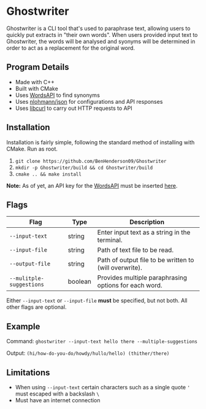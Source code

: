 # Ghostwriter
Ghostwriter is a CLI tool that's used to paraphrase text, allowing users to quickly put extracts in "their own words".
When users provided input text to Ghostwriter, the words will be analysed and syonyms will be determined in order to act
as a replacement for the original word.

## Program Details
 - Made with C++
 - Built with CMake
 - Uses [WordsAPI](https://www.wordsapi.com/) to find synonyms
 - Uses [nlohmann/json](https://github.com/nlohmann/json) for configurations and API responses
 - Uses [libcurl](https://curl.haxx.se/libcurl/) to carry out HTTP requests to API
 
 ## Installation
 Installation is fairly simple, following the standard method of installing with CMake. Run as root.
 1. `git clone https://github.com/BenHenderson09/Ghostwriter`
 2. `mkdir -p Ghostwriter/build && cd Ghostwriter/build`
 3. `cmake .. && make install`
 
 **Note:** As of yet, an API key for the [WordsAPI](https://www.wordsapi.com/) must be inserted
 [here](https://github.com/BenHenderson09/Ghostwriter/blob/master/src/config/WordApiConfig.hpp#L10).
 
 ## Flags
| Flag                     | Type          | Description                                           |
|--------------------------|---------------| ------------------------------------------------------|
| `--input-text`           | string        | Enter input text as a string in the terminal.         |
| `--input-file`           | string        | Path of text file to be read.                         |
| `--output-file`          | string        | Path of output file to be written to (will overwrite).|
| `--mulitple-suggestions` | boolean       | Provides multiple paraphrasing options for each word. |

Either `--input-text` or `--input-file` **must** be specified, but not both. All other flags are optional.

 ## Example
 Command: `ghostwriter --input-text hello there --multiple-suggestions`
 
 Output: `(hi/how-do-you-do/howdy/hullo/hello) (thither/there)`
 
 ## Limitations
 - When using `--input-text` certain characters such as a single quote `'` must escaped with a backslash `\`
- Must have an internet connection